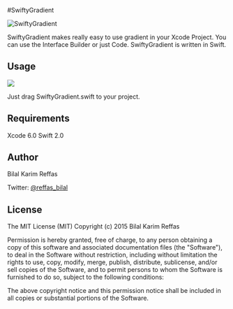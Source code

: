 #SwiftyGradient


![SwiftyGradient](http://i.imgur.com/Jhd3HMl.png)


SwiftyGradient makes really easy to use gradient in your Xcode Project.
You can use the Interface Builder or just Code.
SwiftyGradient is written in Swift.


## Usage
<img src="http://g.recordit.co/8onVFQBDcA.gif">

Just drag SwiftyGradient.swift to your project.


## Requirements

Xcode 6.0 Swift 2.0


## Author

Bilal Karim Reffas

Twitter: [@reffas_bilal](https://twitter.com/reffas_bilal)


## License

The MIT License (MIT)
Copyright (c) 2015 Bilal Karim Reffas

Permission is hereby granted, free of charge, to any person obtaining a copy of this software and associated documentation files (the "Software"), to deal in the Software without restriction, including without limitation the rights to use, copy, modify, merge, publish, distribute, sublicense, and/or sell copies of the Software, and to permit persons to whom the Software is furnished to do so, subject to the following conditions:

The above copyright notice and this permission notice shall be included in all copies or substantial portions of the Software.
